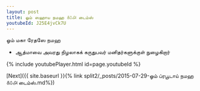 ```yaml
---
layout: post
title: ஓம் ஸஹாய நமஹ ௧௦௮ டைம்ஸ்
youtubeId: J25E4jvCk7U
---
```

 
 
 ஓம் மகா ரேதஸே நமஹ  
 
 -  ஆத்மாவை அவரது நிழலாகக் கருதுபவர் மனிதர்களுக்குள் நுழைகிறார் 
 
  
 
  
 
 
 
 
 
 


{% include youtubePlayer.html id=page.youtubeId %}
 
[Next]({{ site.baseurl }}{% link  split2/_posts/2015-07-29-ஓம் ப்ரபூடாய் நமஹ ௧௦௮ டைம்ஸ்.md%})
 
